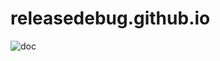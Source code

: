 # releasedebug.github.io

![doc]({{site.baseurl}}/https://releasedebug.github.io/test/assets/dog.png)
